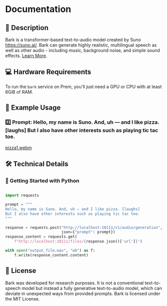 # Documentation

## 📌 Description

Bark is a transformer-based text-to-audio model created by Suno https://suno.ai/. Bark can generate highly realistic, multilingual speech as well as other audio - including music, background noise, and simple sound effects. <a href='https://github.com/suno-ai/bark' target='_blank'>Learn More</a>.

## 💻 Hardware Requirements

To run the `bark` service on Prem, you'll just need a GPU or CPU with at least 6GiB of RAM.

## 📒 Example Usage

### 2️⃣ Prompt: Hello, my name is Suno. And, uh — and I like pizza. [laughs] But I also have other interests such as playing tic tac toe.

[pizza1.webm](https://user-images.githubusercontent.com/34592747/cfa98e54-721c-4b9c-b962-688e09db684f.webm)

## 🛠️ Technical Details

### 🚀 Getting Started with Python

```python

import requests

prompt = """
Hello, my name is Suno. And, uh — and I like pizza. [laughs] 
But I also have other interests such as playing tic tac toe.
"""

response = requests.post("http://localhost:10111/v1/audio/generation",
                         json={"prompt": prompt})
response_content = requests.get(
    f"http://localhost:10111/files/{response.json()['url']}")

with open("output_file.wav", "wb") as f:
    f.write(response_content.content)

```

## 📜 License

Bark was developed for research purposes. It is not a conventional text-to-speech model but instead a fully generative text-to-audio model, which can deviate in unexpected ways from provided prompts. Bark is licensed under the MIT License.
